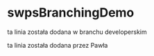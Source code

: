 # swpsBranchingDemo

ta linia została dodana w branchu developerskim

ta linia została dodana przez Pawła
